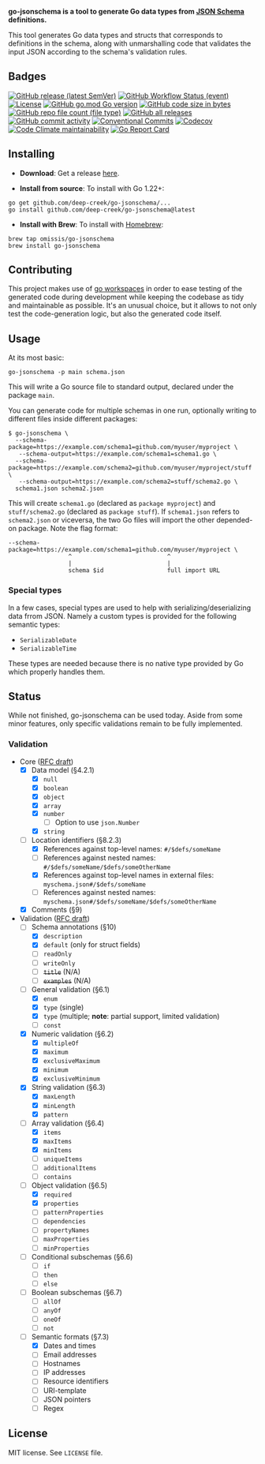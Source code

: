 **go-jsonschema is a tool to generate Go data types from [JSON Schema](http://json-schema.org/) definitions.**

This tool generates Go data types and structs that corresponds to definitions in the schema,
along with unmarshalling code that validates the input JSON according to the schema's validation rules.

## Badges

[![GitHub release (latest SemVer)](https://img.shields.io/github/v/release/omissis/go-jsonschema?style=flat)](https://github.com/omissis/go-jsonschema/releases/latest)
[![GitHub Workflow Status (event)](https://img.shields.io/github/actions/workflow/status/omissis/go-jsonschema/development.yaml?style=flat)](https://github.com/omissis/go-jsonschema/actions?workflow=development)
[![License](https://img.shields.io/github/license/omissis/go-jsonschema?style=flat)](/LICENSE.md)
[![GitHub go.mod Go version](https://img.shields.io/github/go-mod/go-version/omissis/go-jsonschema?style=flat)](https://tip.golang.org/doc/go1.22)
[![GitHub code size in bytes](https://img.shields.io/github/languages/code-size/omissis/go-jsonschema?style=flat)](https://github.com/omissis/go-jsonschema)
[![GitHub repo file count (file type)](https://img.shields.io/github/directory-file-count/omissis/go-jsonschema?style=flat)](https://github.com/omissis/go-jsonschema)
[![GitHub all releases](https://img.shields.io/github/downloads/omissis/go-jsonschema/total?style=flat)](https://github.com/omissis/go-jsonschema)
[![GitHub commit activity](https://img.shields.io/github/commit-activity/y/omissis/go-jsonschema?style=flat)](https://github.com/omissis/go-jsonschema/commits)
[![Conventional Commits](https://img.shields.io/badge/Conventional%20Commits-1.0.0-yellow.svg?style=flat)](https://conventionalcommits.org)
[![Codecov](https://img.shields.io/codecov/c/gh/omissis/go-jsonschema?style=flat&token=lPWlXd3MVK)](https://codecov.io/gh/omissis/go-jsonschema)
[![Code Climate maintainability](https://img.shields.io/codeclimate/maintainability/omissis/go-jsonschema?style=flat)](https://codeclimate.com/github/omissis/go-jsonschema)
[![Go Report Card](https://goreportcard.com/badge/github.com/omissis/go-jsonschema)](https://goreportcard.com/report/github.com/omissis/go-jsonschema)

## Installing

* **Download**: Get a release [here](https://github.com/deep-creek/go-jsonschema/releases).

* **Install from source**: To install with Go 1.22+:

```shell
go get github.com/deep-creek/go-jsonschema/...
go install github.com/deep-creek/go-jsonschema@latest
```

* **Install with Brew**: To install with [Homebrew](https://brew.sh):

```shell
brew tap omissis/go-jsonschema
brew install go-jsonschema
```

## Contributing

This project makes use of [go workspaces](https://go.dev/ref/mod#workspaces) in order to ease testing of the
generated code during development while keeping the codebase as tidy and maintainable as possible.
It's an unusual choice, but it allows to not only test the code-generation logic, but also the generated code itself.

## Usage

At its most basic:

```shell
go-jsonschema -p main schema.json
```

This will write a Go source file to standard output, declared under the package `main`.

You can generate code for multiple schemas in one run, optionally writing to different files inside different packages:

```shell
$ go-jsonschema \
  --schema-package=https://example.com/schema1=github.com/myuser/myproject \
   --schema-output=https://example.com/schema1=schema1.go \
  --schema-package=https://example.com/schema2=github.com/myuser/myproject/stuff \
   --schema-output=https://example.com/schema2=stuff/schema2.go \
  schema1.json schema2.json
```

This will create `schema1.go` (declared as `package myproject`) and `stuff/schema2.go` (declared as `package stuff`).
If `schema1.json` refers to `schema2.json` or viceversa, the two Go files will import the other depended-on package.
Note the flag format:

```text
--schema-package=https://example.com/schema1=github.com/myuser/myproject \
                 ^                           ^
                 |                           |
                 schema $id                  full import URL
```

### Special types

In a few cases, special types are used to help with serializing/deserializing
data frrom JSON. Namely a custom types is provided for the following semantic
types:

* `SerializableDate`
* `SerializableTime`

These types are needed because there is no native type provided by Go which
properly handles them.

## Status

While not finished, go-jsonschema can be used today. Aside from some minor features,
only specific validations remain to be fully implemented.

### Validation

* Core ([RFC draft](http://json-schema.org/latest/json-schema-core.html))
  * [x] Data model (§4.2.1)
    * [x] `null`
    * [x] `boolean`
    * [x] `object`
    * [x] `array`
    * [x] `number`
      * [ ] Option to use `json.Number`
    * [x] `string`
  * [ ] Location identifiers (§8.2.3)
    * [x] References against top-level names: `#/$defs/someName`
    * [ ] References against nested names: `#/$defs/someName/$defs/someOtherName`
    * [x] References against top-level names in external files: `myschema.json#/$defs/someName`
    * [ ] References against nested names: `myschema.json#/$defs/someName/$defs/someOtherName`
  * [x] Comments (§9)
* Validation ([RFC draft](http://json-schema.org/latest/json-schema-validation.html))
  * [ ] Schema annotations (§10)
    * [x] `description`
    * [x] `default` (only for struct fields)
    * [ ] `readOnly`
    * [ ] `writeOnly`
    * [ ] ~~`title`~~ (N/A)
    * [ ] ~~`examples`~~ (N/A)
  * [ ] General validation (§6.1)
    * [x] `enum`
    * [x] `type` (single)
    * [x] `type` (multiple; **note**: partial support, limited validation)
    * [ ] `const`
  * [X] Numeric validation (§6.2)
    * [X] `multipleOf`
    * [X] `maximum`
    * [X] `exclusiveMaximum`
    * [X] `minimum`
    * [X] `exclusiveMinimum`
  * [X] String validation (§6.3)
    * [X] `maxLength`
    * [X] `minLength`
    * [X] `pattern`
  * [ ] Array validation (§6.4)
    * [X] `items`
    * [x] `maxItems`
    * [x] `minItems`
    * [ ] `uniqueItems`
    * [ ] `additionalItems`
    * [ ] `contains`
  * [ ] Object validation (§6.5)
    * [x] `required`
    * [x] `properties`
    * [ ] `patternProperties`
    * [ ] `dependencies`
    * [ ] `propertyNames`
    * [ ] `maxProperties`
    * [ ] `minProperties`
  * [ ] Conditional subschemas (§6.6)
    * [ ] `if`
    * [ ] `then`
    * [ ] `else`
  * [ ] Boolean subschemas (§6.7)
    * [ ] `allOf`
    * [ ] `anyOf`
    * [ ] `oneOf`
    * [ ] `not`
  * [ ] Semantic formats (§7.3)
    * [x] Dates and times
    * [ ] Email addresses
    * [ ] Hostnames
    * [ ] IP addresses
    * [ ] Resource identifiers
    * [ ] URI-template
    * [ ] JSON pointers
    * [ ] Regex

## License

MIT license. See `LICENSE` file.
